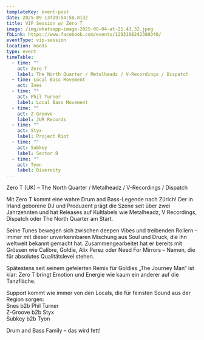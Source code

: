 ```yaml
---
templateKey: event-post
date: 2025-09-13T19:54:58.813Z
title: VIP Session w/ Zero T
image: /img/whatsapp-image-2025-08-04-at-21.43.32.jpeg
fbLink: https://www.facebook.com/events/1293198242380340/
eventType: vip-session
location: moods
type: event
timeTable:
  - time: ""
    act: Zero T
    label: The North Quarter / Metalheadz / V-Recordings / Dispatch
  - time: Local Bass Movement
    act: Ines
  - time: ""
    act: Phil Turner
    label: Local Bass Movement
  - time: ""
    act: Z-Groove
    label: JUR Records
  - time: ""
    act: Styx
    label: Project Riot
  - time: ""
    act: Subkey
    label: Sector B
  - time: ""
    act: Tyon
    label: Divercity
---
```

Zero T (UK) – The North Quarter / Metalheadz / V-Recordings / Dispatch

Mit Zero T kommt eine wahre Drum and Bass-Legende nach Zürich! Der in Irland geborene DJ und Produzent prägt die Szene seit über zwei Jahrzehnten und hat Releases auf Kultlabels wie Metalheadz, V Recordings, Dispatch oder The North Quarter am Start.

Seine Tunes bewegen sich zwischen deepen Vibes und treibenden Rollern – immer mit dieser unverkennbaren Mischung aus Soul und Druck, die ihn weltweit bekannt gemacht hat. Zusammengearbeitet hat er bereits mit Grössen wie Calibre, Goldie, Alix Perez oder Need For Mirrors – Namen, die für absolutes Qualitätslevel stehen.

Spätestens seit seinem gefeierten Remix für Goldies „The Journey Man“ ist klar: Zero T bringt Emotion und Energie wie kaum ein anderer auf die Tanzfläche.

Support kommt wie immer von den Locals, die für feinsten Sound aus der Region sorgen:\
Snes b2b Phil Turner\
Z-Groove b2b Styx\
Subkey b2b Tyon

Drum and Bass Family – das wird fett!